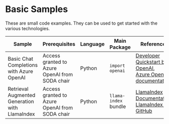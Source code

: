 # Basic Samples

These are small code examples. They can be used to get started with the various technologies.

| Sample                                         | Prerequisites                                         | Language | Main Package         | References                                                                                                                                                                                   
|------------------------------------------------|-------------------------------------------------------|----------|----------------------|----------------------------------------------------------------------------------------------------------------------------------------------------------------------------------------------|
| Basic Chat Completions with Azure OpenAI       | Access granted to Azure OpenAI from SODA chair | Python   | `import openai`      | [Developer Quickstart by OpenAI](https://platform.openai.com/docs/quickstart?context=python), <br/>[Azure OpenAI documentation](https://learn.microsoft.com/en-us/azure/ai-services/openai/) |
| Retrieval Augmented Generation with LlamaIndex | Access granted to Azure OpenAI from SODA chair | Python   | `llama-index` bundle | [LlamaIndex Documentation](https://docs.llamaindex.ai/en/stable/getting_started/installation.html), <br/>[LlamaIndex on GitHub](https://github.com/run-llama/llama_index)                    |
